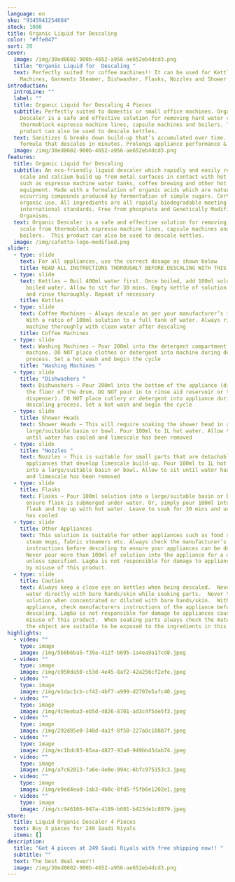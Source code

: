 ```yaml
---
language: en
sku: "9345941254084"
stock: 1000
title: Organic Liquid for Descaling
color: "#ffe047"
sort: 20
cover:
  image: /img/30ed8602-900b-4652-a956-ae652eb4dcd3.png
  title: "Organic Liquid for  Descaling "
  text: Perfectly suited for coffee machines!! It can be used for Kettles, Washing
    Machines, Garments Steamer, Dishwasher, Flasks, Nozzles and Shower Heads
introduction:
  introLine: ""
  label: ""
  title: Organic Liquid for Descaling 4 Pieces
  subtitle: Perfectly suited to domestic or small office machines. Organic
    Descaler is a safe and effective solution for removing hard water scale from
    thermoblock espresso machine lines, capsule machines and boilers. This
    product can also be used to descale kettles.
  text: Sanitizes & breaks down build-up that’s accumulated over time. Fast acting
    formula that descales in minutes. Prolongs appliance performance & life-time
  image: /img/30ed8602-900b-4652-a956-ae652eb4dcd3.png
features:
  title: Organic Liquid for Descaling
  subtitle: An eco-friendly liquid descaler which rapidly and easily removes lime
    scale and calcium build up from metal surfaces in contact with hot water
    such as espresso machine water tanks, coffee brewing and other hot water
    equipment. Made with a formulation of organic acids which are naturally
    occurring compounds produced by fermentation of simple sugars. Certified for
    organic use. All ingredients are all rapidly biodegradable meeting
    international standards. Free from phosphate and Genetically Modified
    Organisms.
  text: Organic Descaler is a safe and effective solution for removing hard water
    scale from thermoblock espresso machine lines, capsule machines and
    boilers.  This product can also be used to descale kettles.
  image: /img/cafetto-logo-modified.png
slider:
  - type: slide
    text: For all appliances, use the correct dosage as shown below
    title: READ ALL INSTRUCTIONS THOROUGHLY BEFORE DESCALING WITH THIS PRODUCT.
  - type: slide
    text: Kettles – Boil 400ml water first. Once boiled, add 100ml solution to the
      boiled water. Allow to sit for 30 mins. Empty kettle of solution and water
      and rinse thoroughly. Repeat if necessary
    title: Kettles
  - type: slide
    text: Coffee Machines – Always descale as per your manufacturer’s instructions.
      With a ratio of 100ml solution to a full tank of water. Always rinse the
      machine thoroughly with clean water after descaling
    title: Coffee Machines
  - type: slide
    text: Washing Machines – Pour 200ml into the detergent compartment of your
      machine. DO NOT place clothes or detergent into machine during descaling
      process. Set a hot wash and begin the cycle
    title: "Washing Machines "
  - type: slide
    title: "Dishwashers "
    text: Dishwashers – Pour 200ml into the bottom of the appliance (directly on to
      the floor of the drum. DO NOT pour in to rinse aid reservoir or tablet
      dispenser). DO NOT place cutlery or detergent into appliance during
      descaling process. Set a hot wash and begin the cycle
  - type: slide
    title: Shower Heads
    text: Shower Heads – This will require soaking the shower head in a
      large/suitable basin or bowl. Pour 100ml to 1L hot water. Allow to sit
      until water has cooled and limescale has been removed
  - type: slide
    title: "Nozzles "
    text: Nozzles – This is suitable for small parts that are detachable from
      appliances that develop limescale build-up. Pour 100ml to 1L hot water
      into a large/suitable basin or bowl. Allow to sit until water has cooled
      and limescale has been removed
  - type: slide
    title: Flasks
    text: Flasks – Pour 100ml solution into a large/suitable basin or bowl and
      ensure flask is submerged under water. Or, simply pour 100ml into the
      flask and top up with hot water. Leave to soak for 30 mins and until water
      has cooled
  - type: slide
    title: Other Appliances
    text: This solution is suitable for other appliances such as food steamers,
      steam mops, fabric steamers etc. Always check the manufacturer’s
      instructions before descaling to ensure your appliances can be descaled.
      Never pour more than 100ml of solution into the appliance for a descale
      unless specified. Lag6a is not responsible for damage to appliances caused
      by misuse of this product.
  - type: slide
    title: Caution
    text: Always keep a close eye on kettles when being descaled.  Never touch hot
      water directly with bare hands/skin while soaking parts.  Never touch
      solution when concentrated or diluted with bare hands/skin.  With every
      appliance, check manufacturers instructions of the appliance before
      descaling. Lag6a is not responsible for damage to appliances caused by
      misuse of this product.  When soaking parts always check the materials of
      the object are suitable to be exposed to the ingredients in this product.
highlights:
  - video: ""
    type: image
    image: /img/5b6b6ba5-f39a-412f-b695-1a4ea9a17cd8.jpeg
  - video: ""
    type: image
    image: /img/c050da50-c53d-4e45-8af2-42a256cf2efe.jpeg
  - video: ""
    type: image
    image: /img/e1dac1cb-cf42-4bf7-a999-d2707e5afc40.jpeg
  - video: ""
    type: image
    image: /img/4c9eeba3-eb5d-4826-8701-ad3c4f5de5f3.jpeg
  - video: ""
    type: image
    image: /img/292d85e0-348d-4a1f-8f50-227a0c10887f.jpeg
  - video: ""
    type: image
    image: /img/ec1bdc83-85aa-4827-93a8-949bb45dab74.jpeg
  - video: ""
    type: image
    image: /img/a7c62013-fa6e-4e0e-994c-6bfc975153c3.jpeg
  - video: ""
    type: image
    image: /img/e0ed4ead-1ab3-4b0c-8fd5-f5fb6e1202e1.jpeg
  - video: ""
    type: image
    image: /img/cc946166-947a-4189-b601-b423de1c8079.jpeg
store:
  title: Liquid Organic Descaler 4 Pieces
  text: Buy 4 pieces for 249 Saudi Riyals
  items: []
description:
  title: "Get 4 pieces at 249 Saudi Riyals with free shipping now!! "
  subtitle: ""
  text: The best deal ever!!
  image: /img/30ed8602-900b-4652-a956-ae652eb4dcd3.png
---
```

